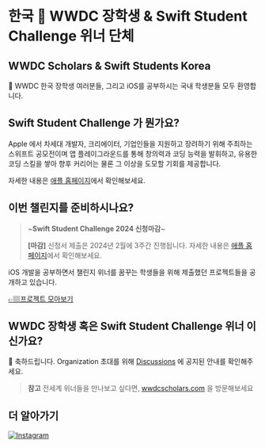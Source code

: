 # 한국  WWDC 장학생 & Swift Student Challenge 위너 단체

## WWDC Scholars & Swift Students Korea

👋 WWDC 한국 장학생 여러분들, 그리고 iOS를 공부하시는 국내 학생분들 모두 환영합니다.

## Swift Student Challenge 가 뭔가요?

Apple 에서 차세대 개발자, 크리에이터, 기업인들을 지원하고 장려하기 위해 주최하는 스위프트 공모전이며 앱 플레이그라운드를 통해 창의력과 코딩 능력을 발휘하고, 유용한 코딩 스킬을 쌓아 향후 커리어는 물론 그 이상을 도모할 기회를 제공합니다.

자세한 내용은 [애플 홈페이지](https://developer.apple.com/kr/swift-student-challenge)에서 확인해보세요.

## 이번 챌린지를 준비하시나요?

> ~**Swift Student Challenge 2024 신청마감**~
> 
> **[마감]** 신청서 제출은 2024년 2월에 3주간 진행됩니다. 자세한 내용은 [애플 홈페이지](https://developer.apple.com/kr/swift-student-challenge/?cid=apple-newsroom)에서 확인해보세요.

iOS 개발을 공부하면서 챌린지 위너를 꿈꾸는 학생들을 위해 제출했던 프로젝트들을 공개하고 있습니다.

[👉🏽프로젝트 모아보기](https://github.com/wwdc-kr/Submissions)

## WWDC 장학생 혹은 Swift Student Challenge 위너 이신가요?

🎉 축하드립니다. Organization 초대를 위해 [Discussions](https://github.com/orgs/wwdc-kr/discussions) 에 공지된 안내를 확인해주세요.

> **참고** 전세계 위너들을 만나보고 싶다면, [wwdcscholars.com](https://www.wwdcscholars.com) 을 방문해보세요 

## 더 알아가기

[![Instagram](https://img.shields.io/badge/@wwdc_scholars_kr-e4405f?style=for-the-badge&logo=instagram&logoColor=white)](https://instagram.com/wwdc_scholars_kr)
